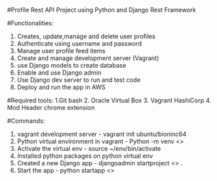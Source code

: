 #Profile Rest API Project using Python and Django Rest Framework

#Functionalities:
1. Creates, update,manage and delete user profiles
2. Authenticate using username and password
3. Manage user profile feed items
4. Create and manage development server (Vagrant)
5. use Django models to create database
6. Enable and use Django admin
7. Use Django dev server to run and test code
8. Deploy and run the app in AWS

#Required tools:
    1.Git bash
    2. Oracle Virtual Box
    3. Vagrant HashiCorp
    4. Mod Header chrome extension

#Commands:
1. vagrant development server - vagrant init ubuntu/bioninc64
2. Python virtual environment in vagrant - Python -m venv <<path>>
3. Activate the virtual env - source ~/env/bin/activate
4. Installed python packages on python virtual env
5. Created a new Django app - djangoadmin startproject <<project name>> .
6. Start the app - python startapp <<app name>>
    

